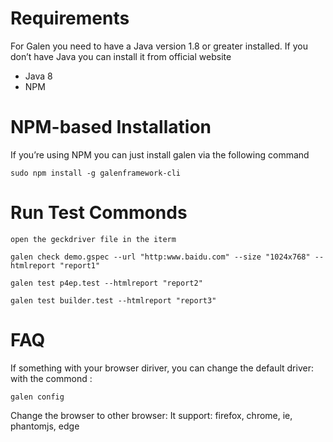 # Requirements
 For Galen you need to have a Java version 1.8 or greater installed. If you don’t have Java you can install it from official website
 * Java 8 
 * NPM
 
 # NPM-based Installation
If you’re using NPM you can just install galen via the following command
 ```
sudo npm install -g galenframework-cli
```
# Run Test Commonds
 ```
open the geckdriver file in the iterm 
```

```
galen check demo.gspec --url "http:www.baidu.com" --size "1024x768" --htmlreport "report1"
```
```
galen test p4ep.test --htmlreport "report2"
```
```
galen test builder.test --htmlreport "report3"
```
# FAQ

If something with your browser diriver, you can change the default driver:
with the commond :
```
galen config
```
Change the browser to other browser: 
It support: firefox, chrome, ie, phantomjs, edge
